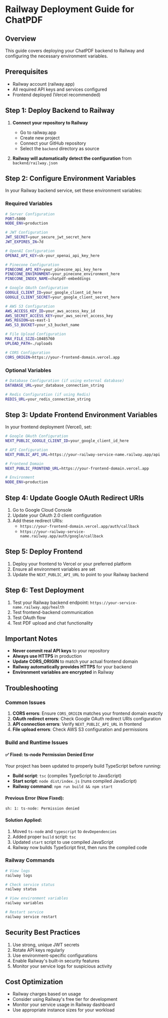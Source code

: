# Railway Deployment Guide for ChatPDF

## Overview
This guide covers deploying your ChatPDF backend to Railway and configuring the necessary environment variables.

## Prerequisites
- Railway account (railway.app)
- All required API keys and services configured
- Frontend deployed (Vercel recommended)

## Step 1: Deploy Backend to Railway

1. **Connect your repository to Railway**
   - Go to railway.app
   - Create new project
   - Connect your GitHub repository
   - Select the `backend` directory as source

2. **Railway will automatically detect the configuration** from `backend/railway.json`

## Step 2: Configure Environment Variables

In your Railway backend service, set these environment variables:

### Required Variables

```bash
# Server Configuration
PORT=5000
NODE_ENV=production

# JWT Configuration
JWT_SECRET=your_secure_jwt_secret_here
JWT_EXPIRES_IN=7d

# OpenAI Configuration
OPENAI_API_KEY=sk-your_openai_api_key_here

# Pinecone Configuration
PINECONE_API_KEY=your_pinecone_api_key_here
PINECONE_ENVIRONMENT=your_pinecone_environment_here
PINECONE_INDEX_NAME=chatpdf-embeddings

# Google OAuth Configuration
GOOGLE_CLIENT_ID=your_google_client_id_here
GOOGLE_CLIENT_SECRET=your_google_client_secret_here

# AWS S3 Configuration
AWS_ACCESS_KEY_ID=your_aws_access_key_id
AWS_SECRET_ACCESS_KEY=your_aws_secret_access_key
AWS_REGION=us-east-1
AWS_S3_BUCKET=your_s3_bucket_name

# File Upload Configuration
MAX_FILE_SIZE=10485760
UPLOAD_PATH=./uploads

# CORS Configuration
CORS_ORIGIN=https://your-frontend-domain.vercel.app
```

### Optional Variables

```bash
# Database Configuration (if using external database)
DATABASE_URL=your_database_connection_string

# Redis Configuration (if using Redis)
REDIS_URL=your_redis_connection_string
```

## Step 3: Update Frontend Environment Variables

In your frontend deployment (Vercel), set:

```bash
# Google OAuth Configuration
NEXT_PUBLIC_GOOGLE_CLIENT_ID=your_google_client_id_here

# API Configuration
NEXT_PUBLIC_API_URL=https://your-railway-service-name.railway.app/api

# Frontend Domain
NEXT_PUBLIC_FRONTEND_URL=https://your-frontend-domain.vercel.app

# Environment
NODE_ENV=production
```

## Step 4: Update Google OAuth Redirect URIs

1. Go to Google Cloud Console
2. Update your OAuth 2.0 client configuration
3. Add these redirect URIs:
   - `https://your-frontend-domain.vercel.app/auth/callback`
   - `https://your-railway-service-name.railway.app/auth/google/callback`

## Step 5: Deploy Frontend

1. Deploy your frontend to Vercel or your preferred platform
2. Ensure all environment variables are set
3. Update the `NEXT_PUBLIC_API_URL` to point to your Railway backend

## Step 6: Test Deployment

1. Test your Railway backend endpoint: `https://your-service-name.railway.app/health`
2. Test frontend-backend communication
3. Test OAuth flow
4. Test PDF upload and chat functionality

## Important Notes

- **Never commit real API keys** to your repository
- **Always use HTTPS** in production
- **Update CORS_ORIGIN** to match your actual frontend domain
- **Railway automatically provides HTTPS** for your backend
- **Environment variables are encrypted** in Railway

## Troubleshooting

### Common Issues

1. **CORS errors**: Ensure `CORS_ORIGIN` matches your frontend domain exactly
2. **OAuth redirect errors**: Check Google OAuth redirect URIs configuration
3. **API connection errors**: Verify `NEXT_PUBLIC_API_URL` in frontend
4. **File upload errors**: Check AWS S3 configuration and permissions

### Build and Runtime Issues

#### ✅ **Fixed: ts-node Permission Denied Error**
Your project has been updated to properly build TypeScript before running:

- **Build script**: `tsc` (compiles TypeScript to JavaScript)
- **Start script**: `node dist/index.js` (runs compiled JavaScript)
- **Railway command**: `npm run build && npm start`

#### **Previous Error (Now Fixed):**
```bash
sh: 1: ts-node: Permission denied
```

#### **Solution Applied:**
1. Moved `ts-node` and `typescript` to `devDependencies`
2. Added proper `build` script: `tsc`
3. Updated `start` script to use compiled JavaScript
4. Railway now builds TypeScript first, then runs the compiled code

### Railway Commands

```bash
# View logs
railway logs

# Check service status
railway status

# View environment variables
railway variables

# Restart service
railway service restart
```

## Security Best Practices

1. Use strong, unique JWT secrets
2. Rotate API keys regularly
3. Use environment-specific configurations
4. Enable Railway's built-in security features
5. Monitor your service logs for suspicious activity

## Cost Optimization

- Railway charges based on usage
- Consider using Railway's free tier for development
- Monitor your service usage in Railway dashboard
- Use appropriate instance sizes for your workload

